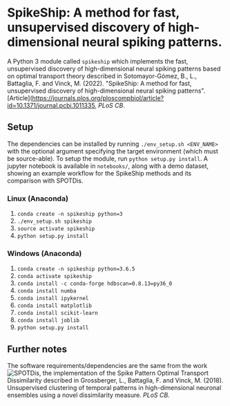 # SpikeShip: A method for fast, unsupervised discovery of high-dimensional neural spiking patterns.

A Python 3 module called `spikeship` which implements the fast, unsupervised discovery of high-dimensional neural spiking patterns based on optimal transport theory described in Sotomayor-Gómez, B., L., Battaglia, F. and Vinck, M. (2022). "SpikeShip: A method for fast, unsupervised discovery of high-dimensional neural spiking patterns". [Article](https://journals.plos.org/ploscompbiol/article?id=10.1371/journal.pcbi.1011335, *PLoS CB*.

## Setup
The dependencies can be installed by running `./env_setup.sh <ENV_NAME>` with the optional argument specifying the target environment (which must be source-able). To setup the module, run `python setup.py install`. A jupyter notebook is available in `notebooks/`, along with a demo dataset, showing an example workflow for the SpikeShip methods and its comparison with SPOTDis.

### Linux (Anaconda)
1) `conda create -n spikeship python=3`
1) `./env_setup.sh spikeship`
1) `source activate spikeship`
1) `python setup.py install`

### Windows (Anaconda)
1) `conda create -n spikeship python=3.6.5`
1) `conda activate spikeship`
1) `conda install -c conda-forge hdbscan=0.8.13=py36_0` 
1) `conda install numba`
1) `conda install ipykernel`
1) `conda install matplotlib`
1) `conda install scikit-learn`
1) `conda install joblib`
1) `python setup.py install`


## Further notes
The software requirements/dependencies are the same from the work ![SPOTDis](https://github.com/LGro/spot), the implementation of the Spike Pattern Optimal Transport Dissimilarity described in Grossberger, L., Battaglia, F. and Vinck, M. (2018). Unsupervised clustering of temporal patterns in high-dimensional neuronal ensembles using a novel dissimilarity measure. *PLoS CB.*
